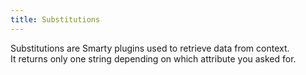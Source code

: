 ```yaml
---
title: Substitutions
---
```


Substitutions are Smarty plugins used to retrieve data from context.    
It returns only one string depending on which attribute you asked for.